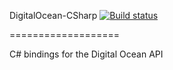 DigitalOcean-CSharp [![Build status](https://ci.appveyor.com/api/projects/status/co335c7s1opgm85n?svg=true)](https://ci.appveyor.com/project/JamieH/digitalocean-csharp)

===================

C# bindings for the Digital Ocean API
